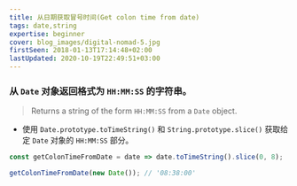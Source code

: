```yaml
---
title: 从日期获取冒号时间(Get colon time from date)
tags: date,string
expertise: beginner
cover: blog_images/digital-nomad-5.jpg
firstSeen: 2018-01-13T17:14:48+02:00
lastUpdated: 2020-10-19T22:49:51+03:00
---
```


### 从 `Date` 对象返回格式为 `HH:MM:SS` 的字符串。
> Returns a string of the form `HH:MM:SS` from a `Date` object.

- 使用 `Date.prototype.toTimeString()` 和 `String.prototype.slice()` 获取给定 `Date` 对象的 `HH:MM:SS` 部分。

```js
const getColonTimeFromDate = date => date.toTimeString().slice(0, 8);
```

```js
getColonTimeFromDate(new Date()); // '08:38:00'
```

